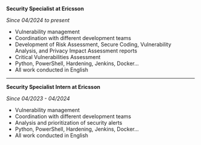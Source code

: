 **Security Specialist at Ericsson**

*Since 04/2024 to present*

- Vulnerability management
- Coordination with different development teams
- Development of Risk Assessment, Secure Coding, Vulnerability Analysis, and Privacy Impact Assessment reports
- Critical Vulnerabilities Assessment
- Python, PowerShell, Hardening, Jenkins, Docker...
- All work conducted in English

___

**Security Specialist Intern at Ericsson**

*Since 04/2023 - 04/2024*

- Vulnerability management
- Coordination with different development teams
- Analysis and prioritization of security alerts
- Python, PowerShell, Hardening, Jenkins, Docker...
- All work conducted in English